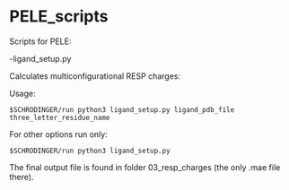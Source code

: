 # PELE_scripts
Scripts for PELE:

-ligand_setup.py

  Calculates multiconfigurational RESP charges:
  
  Usage:
  
    $SCHRODINGER/run python3 ligand_setup.py ligand_pdb_file three_letter_residue_name 
    
  For other options run only:
  
    $SCHRODINGER/run python3 ligand_setup.py
    
  The final output file is found in folder 03_resp_charges (the only .mae file there).

